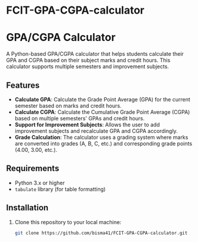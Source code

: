 # FCIT-GPA-CGPA-calculator

# GPA/CGPA Calculator

A Python-based GPA/CGPA calculator that helps students calculate their GPA and CGPA based on their subject marks and credit hours. This calculator supports multiple semesters and improvement subjects.

## Features

- **Calculate GPA**: Calculate the Grade Point Average (GPA) for the current semester based on marks and credit hours.
- **Calculate CGPA**: Calculate the Cumulative Grade Point Average (CGPA) based on multiple semesters' GPAs and credit hours.
- **Support for Improvement Subjects**: Allows the user to add improvement subjects and recalculate GPA and CGPA accordingly.
- **Grade Calculation**: The calculator uses a grading system where marks are converted into grades (A, B, C, etc.) and corresponding grade points (4.00, 3.00, etc.).

## Requirements

- Python 3.x or higher
- `tabulate` library (for table formatting)

## Installation

1. Clone this repository to your local machine:
   ```bash
   git clone https://github.com/bisma41/FCIT-GPA-CGPA-calculator.git
